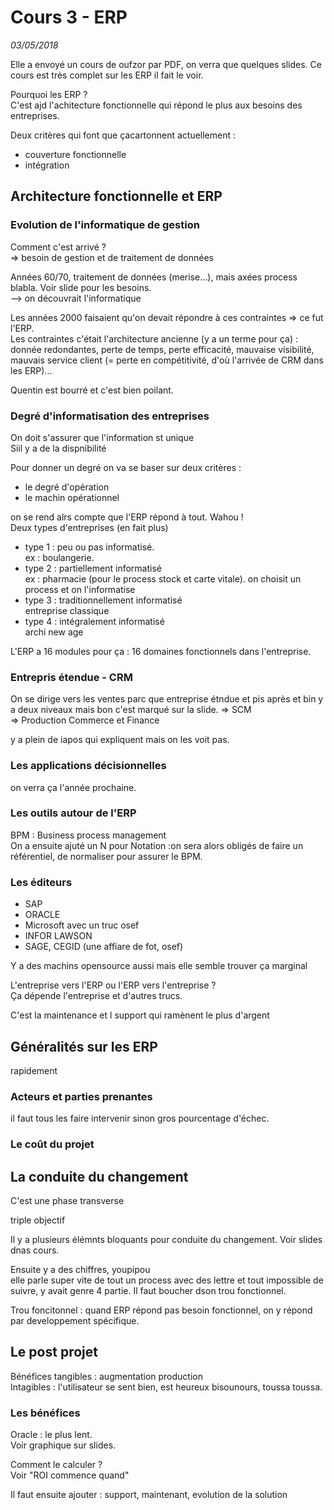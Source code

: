 Cours 3 - ERP
========================
*03/05/2018*

Elle a envoyé un cours de oufzor par PDF, on verra que quelques slides. Ce cours est très complet sur les ERP il fait le voir. 

Pourquoi les ERP ?   
C'est ajd l'achitecture fonctionnelle qui répond le plus aux besoins des entreprises.  

Deux critères qui font que çacartonnent actuellement : 

- couverture fonctionnelle
- intégration


## Architecture fonctionnelle et ERP

### Evolution de l'informatique de gestion

Comment c'est arrivé ?  
=> besoin de gestion et de traitement de données

Années 60/70, traitement de données (merise...), mais axées process blabla. Voir slide pour les besoins.  
--> on découvrait l'informatique

Les années 2000 faisaient qu'on devait répondre à ces contraintes => ce fut l'ERP.  
Les contraintes c'était l'architecture ancienne (y a un terme pour ça) : donnée redondantes, perte de temps, perte efficacité, mauvaise visibilité, mauvais service client (= perte en compétitivité, d'où l'arrivée de CRM dans les ERP)...

Quentin est bourré et c'est bien poilant.

### Degré d'informatisation des entreprises

On doit s'assurer que l'information st unique  
Siil y a de la dispnibilité  

Pour donner un degré on va se baser sur deux critères : 

* le degré d'opération
* le machin opérationnel

on se rend alrs compte que l'ERP répond à tout. Wahou !  
Deux types d'entreprises (en fait plus)

* type 1 : peu ou pas informatisé.  
   ex : boulangerie.
* type 2 : partiellement informatisé  
   ex : pharmacie (pour le process stock et carte vitale). 
   on choisit un process et on l'informatise
* type 3 : traditionnellement informatisé  
   entreprise classique
* type 4 : intégralement informatisé  
archi new age

L'ERP a 16 modules pour ça :  16 domaines fonctionnels dans l'entreprise.

### Entrepris étendue - CRM 

On se dirige vers les ventes parc que entreprise étndue et pis après et bin y a deux niveaux mais bon c'est marqué sur la slide. => SCM  
=> Production Commerce et Finance 

y a plein de iapos qui expliquent mais on les voit pas.

### Les applications décisionnelles 
on verra ça l'année prochaine.

### Les outils autour de l'ERP 

BPM : Business process management  
On a ensuite ajuté un N pour Notation  :on sera alors obligés de faire un référentiel, de normaliser pour assurer le BPM.

### Les éditeurs

* SAP
* ORACLE
* Microsoft avec un truc osef
* INFOR LAWSON 
* SAGE, CEGID (une affiare de fot, osef)

Y a des machins opensource aussi mais elle semble trouver ça marginal

L'entreprise vers l'ERP ou l'ERP vers l'entreprise ?  
Ça dépende l'entreprise et d'autres trucs.

C'est la maintenance et l support qui ramènent le plus d'argent

## Généralités sur les ERP

rapidement

### Acteurs et parties prenantes

il faut tous les faire intervenir sinon gros pourcentage d'échec. 

### Le coût du projet

## La conduite du changement

C'est une phase transverse

triple objectif

Il y a plusieurs élémnts bloquants pour conduite du changement. Voir slides dnas cours.

Ensuite y a des chiffres, youpipou  
elle parle super vite de tout un process avec des lettre et tout impossible de suivre, y avait genre 4 partie. Il faut boucher dson trou fonctionnel.

Trou foncitonnel : quand ERP répond pas besoin fonctionnel, on y répond par developpement spécifique.

## Le post projet

Bénéfices tangibles : augmentation production  
Intagibles : l'utilisateur se sent bien, est heureux bisounours, toussa toussa.

### Les bénéfices 

Oracle : le plus lent.  
Voir graphique sur slides.  

Comment le calculer ?  
Voir "ROI commence quand"

Il faut ensuite ajouter : support, maintenant, evolution de la solution
